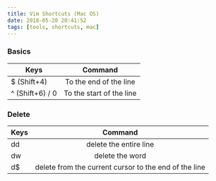 ```yaml
---
title: Vim Shortcuts (Mac OS)
date: 2018-05-20 20:41:52
tags: [tools, shortcuts, mac]
---
```


### Basics

|   Keys   |    Command   |
|----------|:-------------:|
| $ (Shift+4) | To the end of the line |
| ^ (Shift+6) / 0 | To the start of the line |


### Delete

|   Keys   |    Command   |
|----------|:-------------:|
| dd | delete the entire line |
| dw | delete the word |
| d$ | delete from the current cursor to the end of the line |
